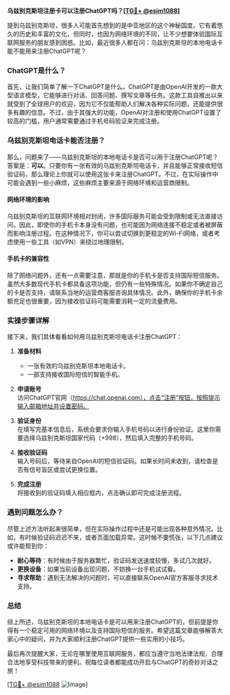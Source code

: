 **乌兹别克斯坦注册卡可以注册ChatGPT吗？[[TG💪+ @esim1088](https://t.me/s/esim1088)]**

提到乌兹别克斯坦，很多人可能首先想到的是中亚地区的这个神秘国度。它有着悠久的历史和丰富的文化，但同时，也因为网络环境的不同，让不少想要体验国际互联网服务的朋友感到困惑。比如，最近很多人都在问：乌兹别克斯坦的本地电话卡能不能用来注册ChatGPT呢？

### ChatGPT是什么？

首先，让我们简单了解一下ChatGPT是什么。ChatGPT是由OpenAI开发的一款大型语言模型，它能够进行对话、回答问题、撰写文章等任务。这款工具自推出以来就受到了全球用户的欢迎，因为它不仅能帮助人们解决各种实际问题，还能提供很多有趣的信息。不过，由于其强大的功能，OpenAI对注册和使用ChatGPT设置了较高的门槛，用户通常需要通过手机号码验证来完成注册。

### 乌兹别克斯坦电话卡能否注册？

那么，问题来了——乌兹别克斯坦的本地电话卡是否可以用于注册ChatGPT呢？答案是：**可以**。只要你有一张有效的乌兹别克斯坦电话卡，并且能够正常接收短信验证码，那么理论上你就可以使用这张卡来注册ChatGPT。不过，在实际操作中可能会遇到一些小麻烦，这些麻烦主要来源于网络环境和运营商限制。

#### 网络环境的影响

乌兹别克斯坦的互联网环境相对封闭，许多国际服务可能会受到限制或无法直接访问。因此，即使你的手机卡本身没有问题，也可能因为网络连接不稳定或者被屏蔽而影响注册过程。在这种情况下，你可以尝试切换到更稳定的Wi-Fi网络，或者考虑使用一些工具（如VPN）来绕过地理限制。

#### 手机卡的兼容性

除了网络问题外，还有一点需要注意，那就是你的手机卡是否支持国际短信服务。虽然大多数现代手机卡都具备这项功能，但仍有一些特殊情况。如果你不确定自己的卡是否支持，请联系当地的运营商客服咨询具体情况。此外，确保你的手机卡余额充足也很重要，因为接收验证码可能需要消耗一定的流量费用。

### 实操步骤详解

接下来，我们具体看看如何用乌兹别克斯坦电话卡注册ChatGPT：

1. **准备材料**  
   - 一张有效的乌兹别克斯坦本地电话卡。
   - 一部支持接收国际短信的智能手机。

2. **申请账号**  
   访问ChatGPT官网（https://chat.openai.com），点击“注册”按钮，按照提示输入邮箱地址并设置密码。

3. **验证身份**  
   在填写完基本信息后，系统会要求你输入手机号码以进行身份验证。这里你需要选择乌兹别克斯坦国家代码（+998），然后填入完整的手机号码。

4. **接收验证码**  
   输入号码后，等待来自OpenAI的短信验证码。如果长时间未收到，请检查是否有信号盲区或尝试更换位置。

5. **完成注册**  
   将接收到的验证码填入相应框内，点击确认即可完成注册流程。

### 遇到问题怎么办？

尽管上述方法听起来很简单，但在实际操作过程中还是可能出现各种意外情况。比如，有时候验证码迟迟不来，或者页面加载异常。这时候不要慌张，以下几点建议或许能帮到你：

- **耐心等待**：有时候由于服务器繁忙，验证码发送速度较慢，多试几次就好。
- **更换设备**：如果当前设备出现问题，不妨换一台手机试试看。
- **寻求帮助**：遇到无法解决的问题时，可以直接联系OpenAI官方客服寻求技术支持。

### 总结

综上所述，乌兹别克斯坦的本地电话卡是可以用来注册ChatGPT的，但前提是你得有一个稳定可用的网络环境以及支持国际短信的服务。希望这篇文章能够解答大家心中的疑问，并为大家顺利注册ChatGPT提供一些实用的小技巧。

最后再次提醒大家，无论在哪里使用互联网服务，都应当遵守当地法律法规，合理合法地享受科技带来的便利。祝每位读者都能成功开启与ChatGPT的奇妙对话之旅！

[[TG💪+ @esim1088](https://t.me/s/esim1088) ![Image](https://i.postimg.cc/4NQfJmqS/Snipaste-2025-05-13-00-14-12.png)]
